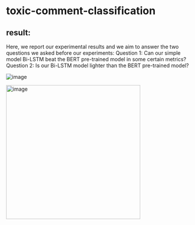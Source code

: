 # toxic-comment-classification

## result:
Here, we report our experimental results and we aim to answer the two questions we asked before our experiments:
Question 1: Can our simple model Bi-LSTM beat the BERT pre-trained model in some certain metrics? 
Question 2: Is our Bi-LSTM model lighter than the BERT pre-trained model?

![image](https://user-images.githubusercontent.com/82253442/182342297-640c973a-7fa9-4337-acb8-ace684d6ea8a.png)

<img width="364" alt="image" src="https://user-images.githubusercontent.com/82253442/182342425-7a6dd241-84e8-41e9-9da8-17ba5c24676e.png">
